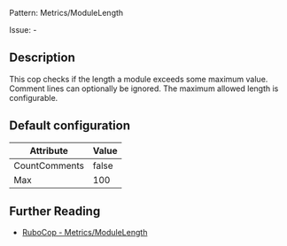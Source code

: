 Pattern: Metrics/ModuleLength

Issue: -

## Description

This cop checks if the length a module exceeds some maximum value.
Comment lines can optionally be ignored.
The maximum allowed length is configurable.

## Default configuration

Attribute | Value
--- | ---
CountComments | false
Max | 100

## Further Reading

* [RuboCop - Metrics/ModuleLength](https://rubocop.readthedocs.io/en/latest/cops_metrics/#metricsmodulelength)
